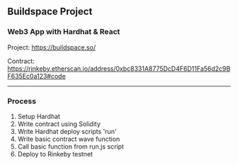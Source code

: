 ## Buildspace Project
### Web3 App with Hardhat & React
Project: https://buildspace.so/

Contract: https://rinkeby.etherscan.io/address/0xbc8331A8775DcD4F6D11Fa56d2c9BF635Ec0a123#code

*** 
### Process
1. Setup Hardhat
2. Write contract using Solidity
3. Write Hardhat deploy scripts 'run'
4. Write basic contract wave function
5. Call basic function from run.js script
6. Deploy to Rinkeby testnet




